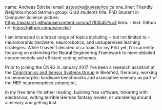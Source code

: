 name: Andreas Stöckel
email: astoecke@uwaterloo.ca
one_liner: Friendly Neighbourhood German
group: Grad students
title: PhD Student in Computer Science
picture: https://avatars1.githubusercontent.com/u/1783545?v=3
links: 
    - text: Github
      url: https://github.com/astoeckel

I am interested in a broad range of topics including ‒ but not limited to ‒ neuromorphic
hardware, neurorobotics, and unsupervised learning strategies. While I haven’t decided
on a topic for my PhD yet, I’m currently focusing on extending the Neural Engineering
Framework to more detailed neuron models and efficient coding schemes.

Prior to joining the CNRG in January 2017 I’ve been a research assistant at the
[Cognitronics and Sensor Systems Group](http://www.ks.cit-ec.uni-bielefeld.de/) in Bielefeld,
Germany, working on neuromorphic hardware benchmarks and associative memory as part of the
HBP neuromorphics subproject.

In my free time I’m either reading, building free software, tinkering with electronics,
writing terrible German fantasy novels, or wandering around aimlessly and getting lost.
